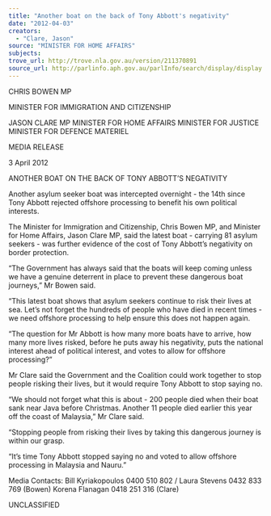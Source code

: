 ```yaml
---
title: "Another boat on the back of Tony Abbott's negativity"
date: "2012-04-03"
creators:
  - "Clare, Jason"
source: "MINISTER FOR HOME AFFAIRS"
subjects:
trove_url: http://trove.nla.gov.au/version/211370891
source_url: http://parlinfo.aph.gov.au/parlInfo/search/display/display.w3p;query=Id%3A%22media/pressrel/1543563%22
---
```


 

 

 CHRIS BOWEN MP 

 MINISTER FOR IMMIGRATION AND CITIZENSHIP   

 JASON CLARE MP  MINISTER FOR HOME AFFAIRS  MINISTER FOR JUSTICE  MINISTER FOR DEFENCE MATERIEL 

 

 MEDIA RELEASE 

 

 3 April 2012 

 

 ANOTHER BOAT ON THE BACK OF TONY ABBOTT’S  NEGATIVITY   

 Another asylum seeker boat was intercepted overnight - the 14th since Tony Abbott  rejected offshore processing to benefit his own political interests.   

 The Minister for Immigration and Citizenship, Chris Bowen MP, and Minister for Home  Affairs, Jason Clare MP, said the latest boat - carrying 81 asylum seekers - was further  evidence of the cost of Tony Abbott’s negativity on border protection.   

 “The Government has always said that the boats will keep coming unless we have a  genuine deterrent in place to prevent these dangerous boat journeys,” Mr Bowen said.   

 “This latest boat shows that asylum seekers continue to risk their lives at sea. Let’s not  forget the hundreds of people who have died in recent times - we need offshore  processing to help ensure this does not happen again.   

 “The question for Mr Abbott is how many more boats have to arrive, how many more  lives risked, before he puts away his negativity, puts the national interest ahead of  political interest, and votes to allow for offshore processing?”   

 Mr Clare said the Government and the Coalition could work together to stop people  risking their lives, but it would require Tony Abbott to stop saying no.   

 “We should not forget what this is about - 200 people died when their boat sank near  Java before Christmas. Another 11 people died earlier this year off the coast of  Malaysia,” Mr Clare said.   

 “Stopping people from risking their lives by taking this dangerous journey is within our  grasp.   

 “It’s time Tony Abbott stopped saying no and voted to allow offshore processing in  Malaysia and Nauru.”   

 Media Contacts: Bill Kyriakopoulos 0400 510 802 / Laura Stevens 0432 833 769  (Bowen)  Korena Flanagan 0418 251 316 (Clare)   

 UNCLASSIFIED 

 


